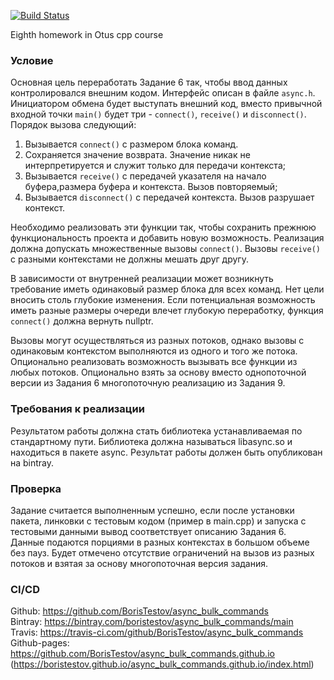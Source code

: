 [![Build Status](https://travis-ci.com/BorisTestov/async_bulk_commands.svg?branch=master)](https://travis-ci.com/BorisTestov/async_bulk_commands)

Eighth homework in Otus cpp course

### Условие

Основная  цель  переработать  Задание  6  так,  чтобы  ввод  данных
контролировался внешним кодом.  Интерфейс описан в файле `async.h`.
Инициатором обмена будет выступать внешний код, вместо привычной
входной точки `main()` будет три - `connect()`, `receive()` и `disconnect()`.
Порядок вызова следующий: 
1. Вызывается `connect()` с размером блока команд.
2. Сохраняется значение возврата. Значение никак не интерпретируется и служит
только для передачи контекста; 
3. Вызывается `receive()` с передачей указателя на начало буфера,размера буфера и контекста. Вызов повторяемый; 
4. Вызывается `disconnect()` с передачей контекста. Вызов разрушает контекст.

Необходимо реализовать эти функции так, чтобы сохранить прежнюю функциональность 
проекта и добавить новую возможность. Реализация должна допускать множественные 
вызовы `connect()`. Вызовы `receive()` с разными контекстами не должны мешать 
друг другу. 

В зависимости от внутренней реализации может возникнуть требование
иметь одинаковый размер блока для всех команд. Нет цели вносить столь глубокие 
изменения. Если потенциальная возможность иметь разные размеры очереди влечет 
глубокую  переработку, функция `connect()` должна вернуть nullptr. 

Вызовы могут осуществляться из разных потоков, однако вызовы с одинаковым 
контекстом выполняются из одного и того же потока. 
Опционально реализовать возможность вызывать все функции из любых потоков.
Опционально взять за основу вместо однопоточной версии из Задания 6 
многопоточную реализацию из Задания 9. 

### Требования к реализации

Результатом  работы  должна  стать  библиотека  устанавливаемая  по стандартному пути. 
Библиотека должна называться libasync.so и находиться в пакете async.
Результат работы должен быть опубликован на bintray.

### Проверка

Задание считается выполненным успешно, если после установки пакета,
линковки с тестовым кодом (пример в main.cpp) и запуска с 
тестовыми данными вывод соответствует описанию Задания 6.  
Данные подаются порциями в разных контекстах в большом объеме без пауз.
Будет отмечено отсутствие ограничений на вызов из разных потоков и
взятая за основу многопоточная версия задания.

### CI/CD

Github: https://github.com/BorisTestov/async_bulk_commands <br>
Bintray: https://bintray.com/boristestov/async_bulk_commands/main <br>
Travis: https://travis-ci.com/github/BorisTestov/async_bulk_commands <br>
Github-pages: https://github.com/BorisTestov/async_bulk_commands.github.io (https://boristestov.github.io/async_bulk_commands.github.io/index.html)
